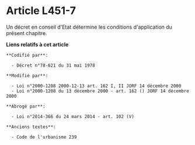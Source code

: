 # Article L451-7

Un décret en conseil d'Etat détermine les conditions d'application du présent chapitre.

**Liens relatifs à cet article**

	**Codifié par**:

	  - Décret n°78-621 du 31 mai 1978

	**Modifié par**:

	  - Loi n°2000-1208 2000-12-13 art. 162 I, II JORF 14 décembre 2000
	  - Loi n°2000-1208 du 13 décembre 2000 - art. 162 () JORF 14 décembre 2000

	**Abrogé par**:

	  - Loi n°2014-366 du 24 mars 2014 - art. 102 (V)

	**Anciens textes**:

	  - Code de l'urbanisme 239
